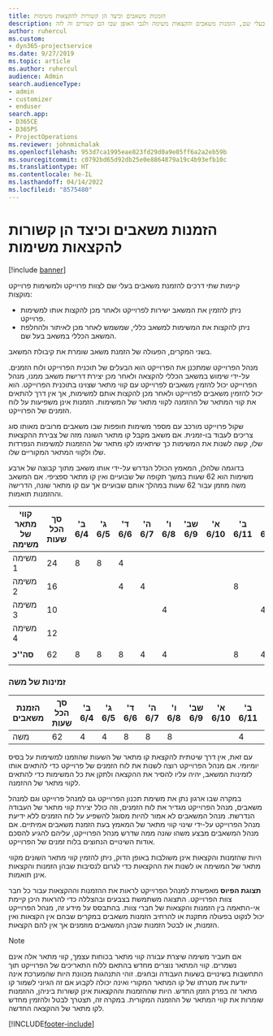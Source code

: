 ```yaml
---
title: הזמנות משאבים וכיצד הן קשורות להקצאות משימות
description: נושא זה מספק מידע אודות אופן הניהול של משאבים בעלי שם, הזמנות משאבים והקצאות משימה ולגבי האופן שבו הם קשורים זה לזה.
author: ruhercul
ms.custom:
- dyn365-projectservice
ms.date: 9/27/2019
ms.topic: article
ms.author: ruhercul
audience: Admin
search.audienceType:
- admin
- customizer
- enduser
search.app:
- D365CE
- D365PS
- ProjectOperations
ms.reviewer: johnmichalak
ms.openlocfilehash: 953d7ca1995eae823fd29d0a9e85ff6a2a2eb59b
ms.sourcegitcommit: c0792bd65d92db25e0e8864879a19c4b93efb10c
ms.translationtype: HT
ms.contentlocale: he-IL
ms.lasthandoff: 04/14/2022
ms.locfileid: "8575480"
---
```

# <a name="resource-bookings-and-how-they-relate-to-task-assignments"></a>הזמנות משאבים וכיצד הן קשורות להקצאות משימות

[!include [banner](../includes/psa-now-project-operations.md)]

קיימות שתי דרכים להזמנת משאבים בעלי שם לצוות פרוייקט ולמשימות פרוייקט מוקצות:

- ניתן להזמין את המשאב ישירות לפרוייקט ולאחר מכן להקצות אותו למשימות פרוייקט.
- ניתן להקצות את המשימות למשאב כללי, שמשמש לאחר מכן לאיתור ולהחלפת המשאב הכללי במשאב בעל שם. 

בשני המקרים, הפעולה של הזמנת משאב שומרת את קיבולת המשאב.

מנהל הפרוייקט שמתכנן את הפרוייקט הוא הבעלים של תוכנית הפרוייקט ולוח הזמנים. על-ידי שימוש במשאב הכללי להקצאה ולאחר מכן יצירת דרישת משאב ממנו, מנהל הפרוייקט יכול להזמין משאבים לפרוייקט עם קווי מתאר שצוינו בתוכנית הפרוייקט. הוא יכול להזמין משאבים לפרוייקט ולאחר מכן להקצות אותם למשימות, אך אין דרך להתאים את קווי המתאר של ההזמנה לקווי מתאר של המשימות. הזמנות אינן משפיעות על לוח הזמנים של הפרוייקט.

שקול פרוייקט מורכב עם מספר משימות חופפות שבו משאבים מרובים מאותו סוג צריכים לעבוד בו-זמנית. אם משאב מקבל קו מתאר השונה מזה של צבירת ההקצאות שלו, קשה לשנות את המשימות כך שיתאימו לקו מתאר של ההזמנות למשימות הנפרדות שלו ולקווי המתאר המקוריים שלו.

בדוגמה שלהלן, המאמץ הכולל הנדרש על-ידי אותו משאב מתוך קבוצה של ארבע משימות הוא 62 שעות במשך תקופה של שבועיים ואין קו מתאר ספציפי. אם המשאב משה מוזמן עבור 62 שעות במהלך אותם שבועיים אך עם קו מתאר שונה, הדרישה וההזמנות תואמות.

| **קווי מתאר של משימה**    | **סך הכל שעות** | ב' 6/4 | ג' 6/5 | ד' 6/6 | ה' 6/7 | ו' 6/8 | שב' 6/9 | א' 6/10 | ב' 6/11 | ג' 6/12 | ד' 6/13 | ה' 6/14 | ו' 6/15 |
|----------------------|-----------------|--------|--------|--------|--------|--------|--------|---------|---------|---------|---------|---------|---------|
| משימה 1               | 24              | 8      | 8      | 4      |        |        |        |         |         |         | 4       |         |         |
| משימה 2               | 16              |        |        | 4      | 4      |        |        |         | 8       |         |         |         |         |
| משימה 3               | 10              |        |        |        |        | 4      |        |         |         | 4       |         | 2       |         |
| משימה 4               | 12              |        |        |        |        |        |        |         |         |         | 4       |         | 8       |
|                      |                 |        |        |        |        |        |        |         |         |         |         |         |         |
| **סה''כ**           | 62              | 8      | 8      | 8      | 4      | 4      |        |         | 8       | 4       | 8       | 2       | 8       |
|                      |                 |        |        |        |        |        |        |         |         |         |         |

### <a name="bobs-availability"></a>זמינות של משה
| **הזמנת משאבים** | **סך הכל שעות** | ב' 6/4 | ג' 6/5 | ד' 6/6 | ה' 6/7 | ו' 6/8 | שב' 6/9 | א' 6/10 | ב' 6/11 | ג' 6/12 | ד' 6/13 | ה' 6/14 | ו' 6/15 |
|------------------------|-----------------|--------|--------|--------|--------|--------|--------|---------|---------|---------|---------|---------|---------|
| משה                    | 62              | 4      | 4      | 8      | 8      | 8      |        |         | 4       | 4       | 8       | 8       | 6       |

עם זאת, אין דרך שיטתית להקצאת קו מתאר של השעות שהוזמנו למשימות על בסיס יומיומי. אם מנהל הפרוייקט רוצה לשנות את לוח הזמנים של פרוייקט כדי להתאים אותו לזמינות המשאב, יהיה עליו להסיר את ההקצאה ולתקן את כל המשימות כדי להתאים לקווי מתאר של ההזמנה.

במקרה שבו ארגון נתן את משימת תכנון הפרוייקט גם למנהל פרוייקט וגם למנהל משאבים, מנהל הפרוייקט מגדיר את לוח הזמנים, וזה כולל יצירת קווי מתאר של העבודה הנדרשת. מנהל המשאבים לא אמור להיות מסוגל להשפיע על לוח הזמנים ללא ידיעת מנהל הפרוייקט על-ידי שינוי קווי מתאר של המאמץ בעת הזמנת משאבים אמיתיים. אם מנהל המשאבים מבצע משהו שונה ממה שדרש מנהל הפרוייקט, עליהם להגיע להסכם אודות השינויים הנחוצים בלוח זמנים של הפרוייקט.

היות שהזמנות והקצאות אינן משולבות באופן הדוק, ניתן להזמין קווי מתאר השונים מקווי מתאר של המשימה או לשנות את ההקצאות כדי לגרום לנסיבות שבהן הזמנות והקצאות אינן תואמות.

**תצוגת הפיוס** מאפשרת למנהל הפרוייקט לראות את ההזמנות וההקצאות עבור כל חבר צוות הפרוייקט. התצוגה משתמשת בצבעים ובהצללה כדי להראות היכן קיימת אי-התאמה בין הזמנות והקצאות של חברי צוות. בהתבסס על מידע זה, מנהל הפרוייקט יכול לנקוט בפעולה מתקנת או להרחיב הזמנות משאבים במקרים שבהם אין הקצאות ואין הזמנות, או לבטל הזמנות שבהן המשאבים מוזמנים אך אין להם הקצאות.

> [!NOTE]
> אם תעביר משימה שיצרת עבורה קווי מתאר בכוחות עצמך, קווי מתאר אלה אינם נשמרים. קווי המתאר נוצרים מחדש בהתאם ללוח התאריכים של הפרוייקט תוך התחשבות בשינויים בשעות העבודה ובחגים. זוהי התנהגות מכוונת היות שהמערכת אינה יודעת את מטרתו של קו המתאר המקורי ואינה יכולה לקבוע אם זה הגיוני לשמור קו מתאר זה בפרק הזמן החדש. היות שההזמנות וההקצאות אינן קשורות ביניהן, ההזמנות שומרות את קווי המתאר של ההזמנה המקורית. במקרה זה, תצטרך לבטל ולהזמין מחדש לקו מתאר של ההקצאה החדשה.



[!INCLUDE[footer-include](../includes/footer-banner.md)]
